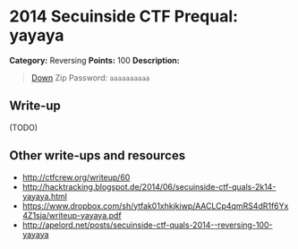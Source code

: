 # 2014 Secuinside CTF Prequal: yayaya

**Category:** Reversing
**Points:** 100
**Description:**

> [Down](yayaya.zip)
> Zip Password: `aaaaaaaaaa`

## Write-up

(TODO)

## Other write-ups and resources

* <http://ctfcrew.org/writeup/60>
* <http://hacktracking.blogspot.de/2014/06/secuinside-ctf-quals-2k14-yayaya.html>
* <https://www.dropbox.com/sh/ytfak01xhkjkiwp/AACLCp4qmRS4dR1f6Yx4Z1sja/writeup-yayaya.pdf>
* <http://apelord.net/posts/secuinside-ctf-quals-2014--reversing-100-yayaya>

